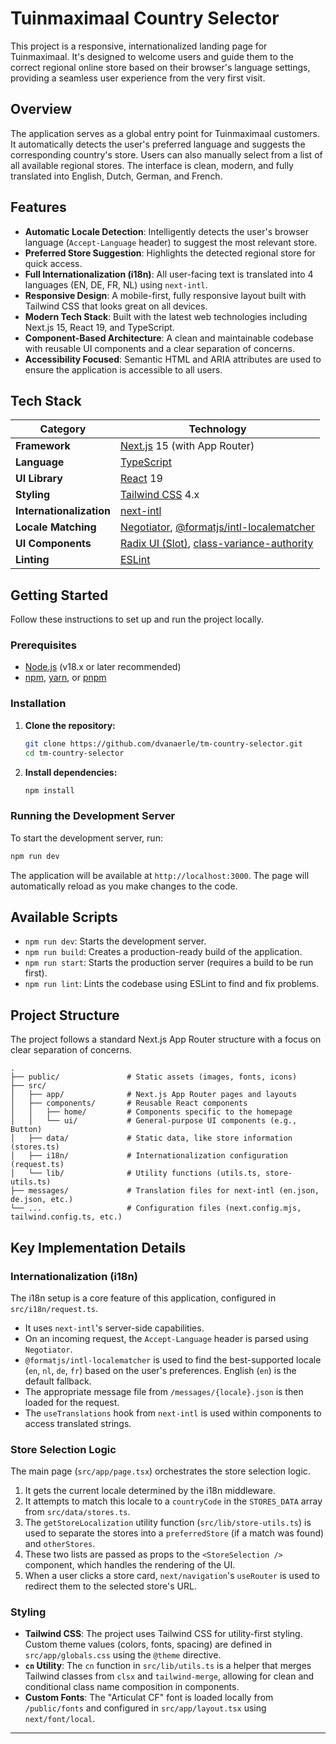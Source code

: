 # Tuinmaximaal Country Selector

This project is a responsive, internationalized landing page for Tuinmaximaal. It's designed to welcome users and guide them to the correct regional online store based on their browser's language settings, providing a seamless user experience from the very first visit.

## Overview

The application serves as a global entry point for Tuinmaximaal customers. It automatically detects the user's preferred language and suggests the corresponding country's store. Users can also manually select from a list of all available regional stores. The interface is clean, modern, and fully translated into English, Dutch, German, and French.

## Features

- **Automatic Locale Detection**: Intelligently detects the user's browser language (`Accept-Language` header) to suggest the most relevant store.
- **Preferred Store Suggestion**: Highlights the detected regional store for quick access.
- **Full Internationalization (i18n)**: All user-facing text is translated into 4 languages (EN, DE, FR, NL) using `next-intl`.
- **Responsive Design**: A mobile-first, fully responsive layout built with Tailwind CSS that looks great on all devices.
- **Modern Tech Stack**: Built with the latest web technologies including Next.js 15, React 19, and TypeScript.
- **Component-Based Architecture**: A clean and maintainable codebase with reusable UI components and a clear separation of concerns.
- **Accessibility Focused**: Semantic HTML and ARIA attributes are used to ensure the application is accessible to all users.

## Tech Stack

| Category                 | Technology                                                                                               |
| ------------------------ | -------------------------------------------------------------------------------------------------------- |
| **Framework**            | [Next.js](https://nextjs.org/) 15 (with App Router)                                                      |
| **Language**             | [TypeScript](https://www.typescriptlang.org/)                                                            |
| **UI Library**           | [React](https://react.dev/) 19                                                                           |
| **Styling**              | [Tailwind CSS](https://tailwindcss.com/) 4.x                                                             |
| **Internationalization** | [next-intl](https://next-intl-docs.vercel.app/)                                                          |
| **Locale Matching**      | [Negotiator](https://github.com/jshttp/negotiator), [@formatjs/intl-localematcher](https://formatjs.io/) |
| **UI Components**        | [Radix UI (Slot)](https://www.radix-ui.com/primitives), [class-variance-authority](https://cva.style/)   |
| **Linting**              | [ESLint](https://eslint.org/)                                                                            |

## Getting Started

Follow these instructions to set up and run the project locally.

### Prerequisites

- [Node.js](https://nodejs.org/en/) (v18.x or later recommended)
- [npm](https://www.npmjs.com/), [yarn](https://yarnpkg.com/), or [pnpm](https://pnpm.io/)

### Installation

1.  **Clone the repository:**

    ```bash
    git clone https://github.com/dvanaerle/tm-country-selector.git
    cd tm-country-selector
    ```

2.  **Install dependencies:**
    ```bash
    npm install
    ```

### Running the Development Server

To start the development server, run:

```bash
npm run dev
```

The application will be available at `http://localhost:3000`. The page will automatically reload as you make changes to the code.

## Available Scripts

- `npm run dev`: Starts the development server.
- `npm run build`: Creates a production-ready build of the application.
- `npm run start`: Starts the production server (requires a build to be run first).
- `npm run lint`: Lints the codebase using ESLint to find and fix problems.

## Project Structure

The project follows a standard Next.js App Router structure with a focus on clear separation of concerns.

```
.
├── public/               # Static assets (images, fonts, icons)
├── src/
│   ├── app/              # Next.js App Router pages and layouts
│   ├── components/       # Reusable React components
│   │   ├── home/         # Components specific to the homepage
│   │   └── ui/           # General-purpose UI components (e.g., Button)
│   ├── data/             # Static data, like store information (stores.ts)
│   ├── i18n/             # Internationalization configuration (request.ts)
│   └── lib/              # Utility functions (utils.ts, store-utils.ts)
├── messages/             # Translation files for next-intl (en.json, de.json, etc.)
└── ...                   # Configuration files (next.config.mjs, tailwind.config.ts, etc.)
```

## Key Implementation Details

### Internationalization (i18n)

The i18n setup is a core feature of this application, configured in `src/i18n/request.ts`.

- It uses `next-intl`'s server-side capabilities.
- On an incoming request, the `Accept-Language` header is parsed using `Negotiator`.
- `@formatjs/intl-localematcher` is used to find the best-supported locale (`en`, `nl`, `de`, `fr`) based on the user's preferences. English (`en`) is the default fallback.
- The appropriate message file from `/messages/{locale}.json` is then loaded for the request.
- The `useTranslations` hook from `next-intl` is used within components to access translated strings.

### Store Selection Logic

The main page (`src/app/page.tsx`) orchestrates the store selection logic.

1.  It gets the current locale determined by the i18n middleware.
2.  It attempts to match this locale to a `countryCode` in the `STORES_DATA` array from `src/data/stores.ts`.
3.  The `getStoreLocalization` utility function (`src/lib/store-utils.ts`) is used to separate the stores into a `preferredStore` (if a match was found) and `otherStores`.
4.  These two lists are passed as props to the `<StoreSelection />` component, which handles the rendering of the UI.
5.  When a user clicks a store card, `next/navigation`'s `useRouter` is used to redirect them to the selected store's URL.

### Styling

- **Tailwind CSS**: The project uses Tailwind CSS for utility-first styling. Custom theme values (colors, fonts, spacing) are defined in `src/app/globals.css` using the `@theme` directive.
- **`cn` Utility**: The `cn` function in `src/lib/utils.ts` is a helper that merges Tailwind classes from `clsx` and `tailwind-merge`, allowing for clean and conditional class name composition in components.
- **Custom Fonts**: The "Articulat CF" font is loaded locally from `/public/fonts` and configured in `src/app/layout.tsx` using `next/font/local`.

---
